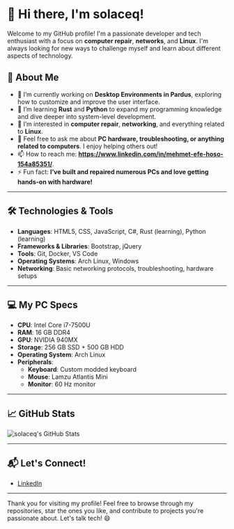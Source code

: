 # 👋 Hi there, I'm **solaceq**!

Welcome to my GitHub profile! I'm a passionate developer and tech enthusiast with a focus on **computer repair**, **networks**, and **Linux**. I'm always looking for new ways to challenge myself and learn about different aspects of technology.

## 🚀 About Me

- 🔭 I’m currently working on **Desktop Environments in Pardus**, exploring how to customize and improve the user interface.
- 🌱 I’m learning **Rust** and **Python** to expand my programming knowledge and dive deeper into system-level development.
- 👯 I’m interested in **computer repair**, **networking**, and everything related to **Linux**.
- 💬 Feel free to ask me about **PC hardware, troubleshooting, or anything related to computers**. I enjoy helping others out!
- 📫 How to reach me: **https://www.linkedin.com/in/mehmet-efe-hoso-154a85351/**.
- ⚡ Fun fact: **I’ve built and repaired numerous PCs and love getting hands-on with hardware!**

---

## 🛠️ Technologies & Tools

- **Languages**: HTML5, CSS, JavaScript, C#, Rust (learning), Python (learning)
- **Frameworks & Libraries**: Bootstrap, jQuery
- **Tools**: Git, Docker, VS Code
- **Operating Systems**: Arch Linux, Windows
- **Networking**: Basic networking protocols, troubleshooting, hardware setups

---

## 💻 My PC Specs

- **CPU**: Intel Core i7-7500U
- **RAM**: 16 GB DDR4
- **GPU**: NVIDIA 940MX
- **Storage**: 256 GB SSD + 500 GB HDD
- **Operating System**: Arch Linux
- **Peripherals**:
  - **Keyboard**: Custom modded keyboard
  - **Mouse**: Lamzu Atlantis Mini
  - **Monitor**: 60 Hz monitor

---

## 📈 GitHub Stats

![solaceq's GitHub Stats](https://github-readme-stats.vercel.app/api?username=solaceq&show_icons=true&hide_title=true&count_private=true&hide=prs&theme=radical)

---

## 📬 Let's Connect!

- [LinkedIn](https://www.linkedin.com/in/mehmet-efe-hoso-154a85351/) 
---

Thank you for visiting my profile! Feel free to browse through my repositories, star the ones you like, and contribute to projects you're passionate about. Let's talk tech! 😄
